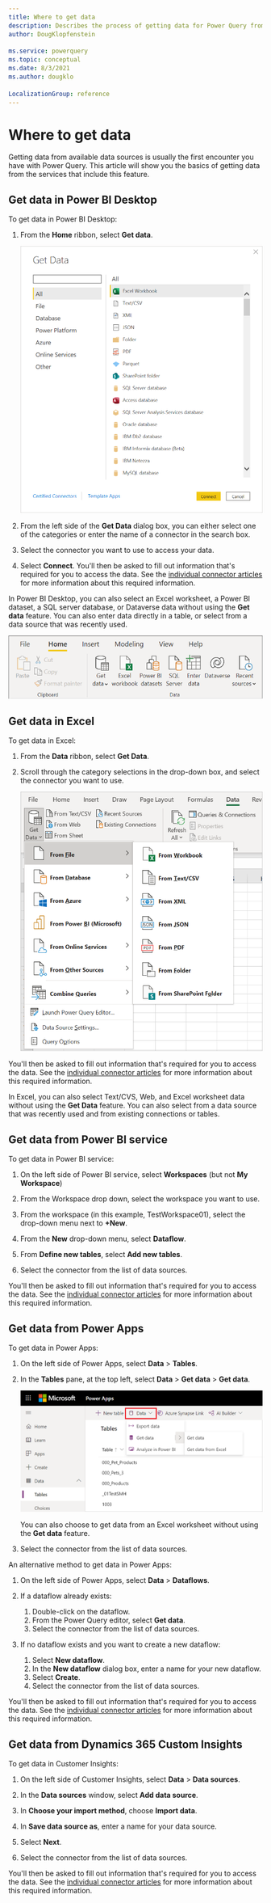```yaml
---
title: Where to get data
description: Describes the process of getting data for Power Query from various Microsoft products.
author: DougKlopfenstein

ms.service: powerquery
ms.topic: conceptual
ms.date: 8/3/2021
ms.author: dougklo

LocalizationGroup: reference
---
```


# Where to get data

Getting data from available data sources is usually the first encounter you have with Power Query. This article will show you the basics of getting data from the services that include this feature.

## Get data in Power BI Desktop

To get data in Power BI Desktop:

1. From the **Home** ribbon, select **Get data**.

   ![Image shows the Power BI Desktop Get Data dialog box](media/where-to-get-data/get-data-power-bi-desktop.png)

2. From the left side of the **Get Data** dialog box, you can either select one of the categories or enter the name of a connector in the search box.

3. Select the connector you want to use to access your data.
 
4. Select **Connect**. You'll then be asked to fill out information that's required for you to access the data. See the [individual connector articles](connectors/index.md) for more information about this required information.

In Power BI Desktop, you can also select an Excel worksheet, a Power BI dataset, a SQL server database, or Dataverse data without using the **Get data** feature. You can also enter data directly in a table, or select from a data source that was recently used.

![Image shows the Data field in the Home ribbon of Power BI Desktop](media/where-to-get-data/power-bi-desktop-data-select.png)

## Get data in Excel

To get data in Excel:

1. From the **Data** ribbon, select **Get Data**.

2. Scroll through the category selections in the drop-down box, and select the connector you want to use.

   ![Image shows the Get Data drop-down list of categories and the connectors shown under the From File category ](media/where-to-get-data/get-data-excel.png)

You'll then be asked to fill out information that's required for you to access the data. See the [individual connector articles](connectors/index.md) for more information about this required information.

In Excel, you can also select Text/CVS, Web, and Excel worksheet data without using the **Get Data** feature. You can also select from a data source that was recently used and from existing connections or tables.

## Get data from Power BI service

To get data in Power BI service:

1. On the left side of Power BI service, select **Workspaces** (but not **My Workspace**)

2. From the Workspace drop down, select the workspace you want to use.

3. From the workspace (in this example, TestWorkspace01), select the drop-down menu next to **+New**.

4. From the **New** drop-down menu, select **Dataflow**.

5. From **Define new tables**, select **Add new tables**.

6. Select the connector from the list of data sources.

You'll then be asked to fill out information that's required for you to access the data. See the [individual connector articles](connectors/index.md) for more information about this required information.

## Get data from Power Apps

To get data in Power Apps:

1. On the left side of Power Apps, select **Data** > **Tables**.

2. In the **Tables** pane, at the top left, select **Data** > **Get data** > **Get data**.

   ![Image shows to get data for a new table](media/where-to-get-data/get-data-power-apps.png)

   You can also choose to get data from an Excel worksheet without using the **Get data** feature.

3. Select the connector from the list of data sources.

An alternative method to get data in Power Apps:

1. On the left side of Power Apps, select **Data** > **Dataflows**.

2. If a dataflow already exists:

   1. Double-click on the dataflow.
   1. From the Power Query editor, select **Get data**.
   1. Select the connector from the list of data sources.

3. If no dataflow exists and you want to create a new dataflow:

   1. Select **New dataflow**.
   1. In the **New dataflow** dialog box, enter a name for your new dataflow.
   1. Select **Create**.
   1. Select the connector from the list of data sources.

You'll then be asked to fill out information that's required for you to access the data. See the [individual connector articles](connectors/index.md) for more information about this required information.

## Get data from Dynamics 365 Custom Insights

To get data in Customer Insights:

1. On the left side of Customer Insights, select **Data** > **Data sources**.

2. In the **Data sources** window, select **Add data source**.

3. In **Choose your import method**, choose **Import data**.

4. In **Save data source as**, enter a name for your data source.

5. Select **Next**.

6. Select the connector from the list of data sources.

You'll then be asked to fill out information that's required for you to access the data. See the [individual connector articles](connectors/index.md) for more information about this required information.
